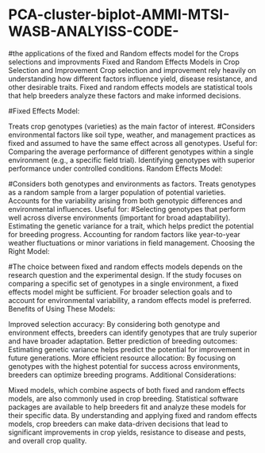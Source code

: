 # PCA-cluster-biplot-AMMI-MTSI-WASB-ANALYISS-CODE-
#the applications of the fixed and Random effects model for the Crops selections and improvments
Fixed and Random Effects Models in Crop Selection and Improvement
Crop selection and improvement rely heavily on understanding how different factors influence yield, disease resistance, and other desirable traits. Fixed and random effects models are statistical tools that help breeders analyze these factors and make informed decisions.


#Fixed Effects Model:

Treats crop genotypes (varieties) as the main factor of interest.
#Considers environmental factors like soil type, weather, and management practices as fixed and assumed to have the same effect across all genotypes.
Useful for:
Comparing the average performance of different genotypes within a single environment (e.g., a specific field trial).
Identifying genotypes with superior performance under controlled conditions.
Random Effects Model:

#Considers both genotypes and environments as factors.
Treats genotypes as a random sample from a larger population of potential varieties.
Accounts for the variability arising from both genotypic differences and environmental influences.
Useful for:
#Selecting genotypes that perform well across diverse environments (important for broad adaptability).
Estimating the genetic variance for a trait, which helps predict the potential for breeding progress.
Accounting for random factors like year-to-year weather fluctuations or minor variations in field management.
Choosing the Right Model:

#The choice between fixed and random effects models depends on the research question and the experimental design.
If the study focuses on comparing a specific set of genotypes in a single environment, a fixed effects model might be sufficient.
For broader selection goals and to account for environmental variability, a random effects model is preferred.
Benefits of Using These Models:

Improved selection accuracy: By considering both genotype and environment effects, breeders can identify genotypes that are truly superior and have broader adaptation.
Better prediction of breeding outcomes: Estimating genetic variance helps predict the potential for improvement in future generations.
More efficient resource allocation: By focusing on genotypes with the highest potential for success across environments, breeders can optimize breeding programs.
Additional Considerations:

Mixed models, which combine aspects of both fixed and random effects models, are also commonly used in crop breeding.
Statistical software packages are available to help breeders fit and analyze these models for their specific data.
By understanding and applying fixed and random effects models, crop breeders can make data-driven decisions that lead to significant improvements in crop yields, resistance to disease and pests, and overall crop quality.
